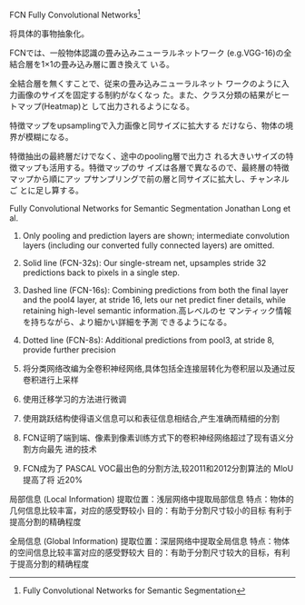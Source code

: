 FCN
Fully Convolutional Networks[^fcn]

[^fcn]: Fully Convolutional Networks for Semantic Segmentation

将具体的事物抽象化。

FCNでは、⼀般物体認識の畳み込みニューラルネットワーク (e.g.VGG-16)の全結合層を1×1の畳み込み層に置き換えて いる。

全結合層を無くすことで、従来の畳み込みニューラルネット ワークのように⼊⼒画像のサイズを固定する制約がなくなっ た。また、クラス分類の結果がヒートマップ(Heatmap)と して出⼒されるようになる。

特徴マップをupsamplingで⼊⼒画像と同サイズに拡⼤する だけなら、物体の境界が模糊になる。

特徴抽出の最終層だけでなく、途中のpooling層で出⼒さ れる⼤きいサイズの特徴マップも活⽤する。特徴マップのサ イズは各層で異なるので、最終層の特徴マップから順にアッ プサンプリングで前の層と同サイズに拡⼤し、チャンネルご とに⾜し算する。

Fully Convolutional Networks for Semantic Segmentation Jonathan Long et al.

1. Only pooling and prediction layers are shown; intermediate convolution layers (including our converted fully connected layers) are omitted.
2. Solid line (FCN-32s): Our single-stream net, upsamples stride 32 predictions back to pixels in a single step.
3. Dashed line (FCN-16s): Combining predictions from both the final layer and the pool4 layer, at stride 16, lets our net predict finer details, while retaining high-level semantic information.⾼レベルのセ マンティック情報を持ちながら、より細かい詳細を予測 できるようになる。
4. Dotted line (FCN-8s): Additional predictions from pool3, at stride 8, provide further precision



1. 将分类网络改编为全卷积神经网络,具体包括全连接层转化为卷积层以及通过反卷积进行上采样
2. 使用迁移学习的方法进行微调
3. 使用跳跃结构使得语义信息可以和表征信息相结合,产生准确而精细的分割
4. FCN证明了端到端、像素到像素训练方式下的卷积神经网络超过了现有语义分割方向最先 进的技术
5. FCN成为了 PASCAL VOC最出色的分割方法,较2011和2012分割算法的 MloU提高了将 近20%


局部信息 (Local Information)
提取位置：浅层网络中提取局部信息
特点：物体的几何信息比较丰富，对应的感受野较小
目的：有助于分割尺寸较小的目标 有利于提高分割的精确程度

全局信息 (Global Information)
提取位置：深层网络中提取全局信息
特点：物体的空间信息比较丰富对应的感受野较大
目的：有助于分割尺寸较大的目标，有利于提高分割的精确程度

